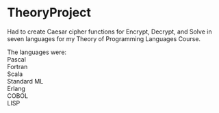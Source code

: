 TheoryProject
=============

Had to create Caesar cipher functions for Encrypt, Decrypt, and Solve in seven languages for my Theory of Programming Languages Course.

The languages were:  
Pascal  
Fortran  
Scala  
Standard ML  
Erlang  
COBOL  
LISP
